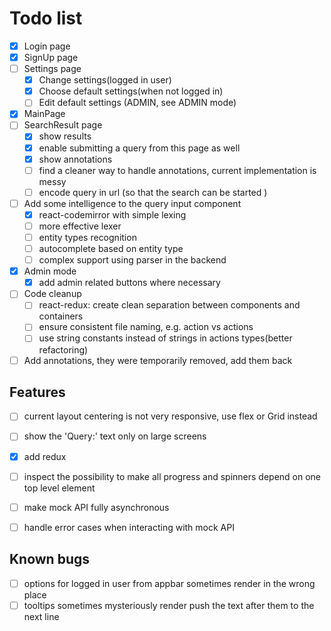 # Todo list
- [X] Login page
- [X] SignUp page
- [ ] Settings page
    - [X] Change settings(logged in user)
    - [X] Choose default settings(when not logged in)
    - [ ] Edit default settings (ADMIN, see ADMIN mode) 
- [X] MainPage
- [ ] SearchResult page
    - [X] show results
    - [X] enable submitting a query from this page as well
    - [X] show annotations
    - [ ] find a cleaner way to handle annotations, current implementation is messy
    - [ ] encode query in url (so that the search can be started )
    
- [ ] Add some intelligence to the query input component
    -[X] react-codemirror with simple lexing
    -[ ] more effective lexer
    -[ ] entity types recognition
    -[ ] autocomplete based on entity type
    -[ ] complex support using parser in the backend
- [X] Admin mode
    - [X] add admin related buttons where necessary
- [ ] Code cleanup
    - [ ] react-redux: create clean separation between components and containers    
    - [ ] ensure consistent file naming, e.g. action vs actions
    - [ ] use string constants instead of strings in actions types(better refactoring)
- [ ] Add annotations, they were temporarily removed, add them back 
## Features
- [ ] current layout centering is not very responsive, use flex or Grid instead 
- [ ] show the 'Query:' text only on large screens
- [X] add redux
- [ ] inspect the possibility to make all progress and spinners depend on one top level element
- [ ] make mock API fully asynchronous
- [ ] handle error cases when interacting with mock API 


## Known bugs
- [ ] options for logged in user from appbar sometimes render in the wrong place
- [ ] tooltips sometimes mysteriously render push the text after them to the next line